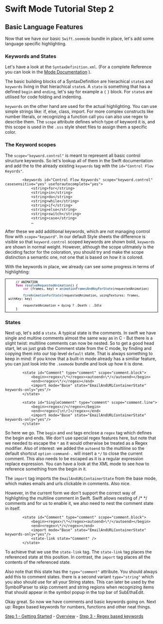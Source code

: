 # Swift Mode Tutorial Step 2
## Basic Language Features

Now that we have our basic `Swift.seemode` bundle in place, let's add some language specific highlighting.

### Keywords and States

Let's have a look at the `SyntaxDefinition.xml`. (For a complete Reference you can look in the [Mode Documentation](https://github.com/codingmonkeys/SubEthaEdit/blob/master/Documentation/ExampleMode/Documentation/SyntaxDefinition_xml.md) ).

The basic building blocks of a SyntaxDefinition are hierachical `state`s and `keywords` living in that hierachical `state`s. A `state` is something that has a defined `begin` and `ending`, let's say for example a `{` `}` block. For `state`s are utilised for code folding and indenting.

`keywords` on the other hand are used for the actual highlighting. You can use simple strings like: if, else, class, import. For more complex constructs like number literals, or recognizing a function call you can also use regex to describe them. The `scope` attribute defines which type of keyword it is, and this scope is used in the `.sss` style sheet files to assign them a specific color.

### The Keyword scopes

The `scope="keyword.control"` is meant to represent all basic control structure keywords. So let's lookup all of them in the Swift documentation and add the to the already existing `keywords` tag with the `id="Control Flow Keyords"`.

			<keywords id="Control Flow Keywords" scope="keyword.control" casesensitive="yes" useforautocomplete="yes">
				<string>for</string>
				<string>in</string>
				<string>do</string>
				<string>while</string>
				<string>if</string>
				<string>else</string>
				<string>switch</string>
				<string>case</string>
				…

After these we add additional keywords, which are not managing control flow with `scope="keyword"`. In our default Style sheets the difference is visible so that `keyword.control` scoped keywords are shown bold, `keywords` are shown in normal weight. However, although the scope ulitmately is the deciding factor for the coloration, you should try and make the scope distinction a semantic one, not one that is based on how it is colored.

With the keywords in place, we already can see some progress in terms of highlighting:

<div style="text-align:left;color:#000000; background-color:#ffffff; border:solid black 1px; padding:0.5em 1em 0.5em 1em; overflow:auto;font-size:small; font-family:monospace; ">&nbsp;&nbsp;&nbsp;&nbsp;// ANIMATION<br />
&nbsp;&nbsp;&nbsp;&nbsp;<span style="color:#a71790;"><strong>func</strong></span> <span style="color:#003668;">resolveRequestedAnimation</span>() {<br />
&nbsp;&nbsp;&nbsp;&nbsp;&nbsp;&nbsp;&nbsp;&nbsp;<span style="color:#a71790;">var</span><span style="color:#003668;"> </span>(frames, key) = <span style="color:#003668;">animationFramesAndKeyForState</span>(requestedAnimation)<br />
&nbsp;&nbsp;&nbsp;&nbsp;&nbsp;&nbsp;&nbsp;&nbsp;<br />
&nbsp;&nbsp;&nbsp;&nbsp;&nbsp;&nbsp;&nbsp;&nbsp;<span style="color:#003668;">fireAnimationForState</span>(requestedAnimation, usingTextures: frames, withKey: key)<br />
&nbsp;&nbsp;&nbsp;&nbsp;&nbsp;&nbsp;&nbsp;&nbsp;<br />
&nbsp;&nbsp;&nbsp;&nbsp;&nbsp;&nbsp;&nbsp;&nbsp;requestedAnimation = dying ? .Death : .Idle<br />
&nbsp;&nbsp;&nbsp;&nbsp;}<br />
</div>

### States

Next up, let's add a `state`. A typical state is the comments. In swift we have single and multine comments almost the same way as in C - But there is a slight twist: multiline comments can now be nested. So to get a good head start, let us just grab the Comment state from the C mode, by finding and copying them into our top level `default` state. That is always something to keep in mind: if you know that a built-in mode already has a similiar feature, you can just look into the `.seemode` bundle and look up how it is done.

			<state id="Comment" type="comment" scope="comment.block">
				<begin><regex>/\*</regex><autoend>\*/</autoend></begin>
				<end><regex>\*/</regex></end>
				<import mode="Base" state="EmailAndURLContainerState" keywords-only="yes"/>
			</state>

			<state id="SingleComment" type="comment" scope="comment.line">
				<begin><regex>//</regex></begin>
				<end><regex>[\n\r]</regex></end>
				<import mode="Base" state="EmailAndURLContainerState" keywords-only="yes"/>
			</state>

So here we go. The `begin` and `end` tags enclose a `regex` tag which defines the begin and ends. We don't use special regex features here, but note that we needed to escape the `*` as it would otherwise be treated as a Regex modifier. Also of interest: we added the `autoend` to the multiline so the default shortcut `option-command-.` will insert a `*/` to close the current comment. This also needs to be escaped as it is a regular expression replace expression. You can have a look at the XML mode to see how to reference something from the begin in it.

The `import` tag imports the `EmailAndURLContainerState` from the base mode, which makes emails and urls clickable in comments. Also nice.

However, in the current form we don't support the correct way of highlighting the multiline comment in Swift. Swift allows nesting of /* */ comments and for us to enable it, we also need to nest the comment state in itself.

			<state id="Comment" type="comment" scope="comment.block">
				<begin><regex>/\*</regex><autoend>\*/</autoend></begin>
				<end><regex>\*/</regex></end>
				<import mode="Base" state="EmailAndURLContainerState" keywords-only="yes"/>
				<state-link state="Comment" />
			</state>

To achieve that we use the `state-link` tag. The `state-link` tag places the referenced state at this position. In contrast, the `import` tag places all the contents of the referenced state.

Also note that this state has the `type="comment"` attribute. You should always add this to comment states. there is a second variant `type="string"` which you also should use for all your String states. This can later be used by the SymbolParser to skip comment and string regions when recognizing items that should appear in the symbol popup in the top bar of SubEthaEdit.

Okay great. So now we have comments and basic keywords going on. Next up: Regex based keywords for numbers, functions and other neat things.


[Step 1 - Getting Started](../SwiftModeStep1) - [Overview](..) - [Step 3 - Regex based keywords](../SwiftModeStep3)